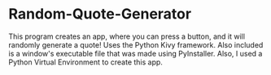 # Random-Quote-Generator
This program creates an app, where you can press a button, and it will randomly generate a quote! Uses the Python Kivy framework. Also included is a window's executable file that was made using PyInstaller. Also, I used a Python Virtual Environment to create this app.
